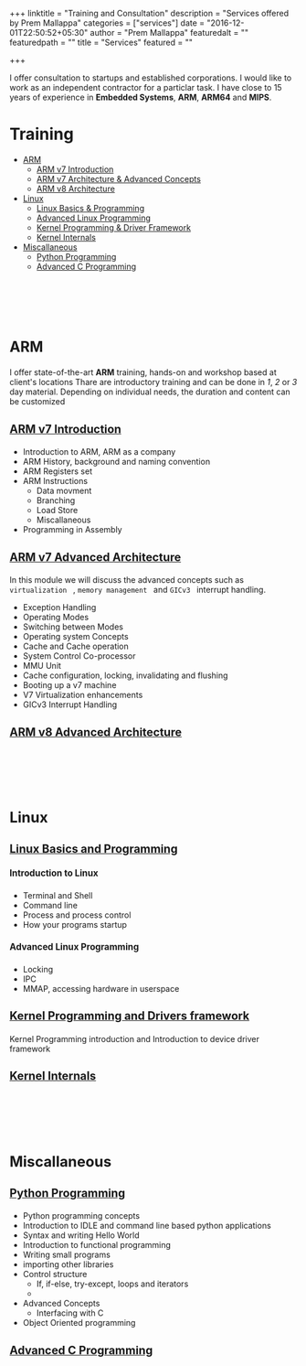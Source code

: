 +++
linktitle = "Training and Consultation"
description = "Services offered by Prem Mallappa"
categories = ["services"]
date = "2016-12-01T22:50:52+05:30"
author = "Prem Mallappa"
featuredalt = ""
featuredpath = ""
title = "Services"
featured = ""

+++

<style>
.h1{
  font-size: 210%;
  font-variant: bold;
}
h2 {
  font-size: 180%;
}
h3 {
  font-size: 140%;
  text-decoration: underline;
}
h4 {
  font-size: 110%;
  font-variant: bold;
}
</style>

I offer consultation to startups and established corporations. I would like to work as an independent contractor for a particlar task.
I have close to 15 years of experience in **Embedded Systems**, **ARM**, **ARM64** and **MIPS**.

# Training
 - [ARM](#arm)
    - [ARM v7 Introduction](#arm-v7-introduction)
    - [ARM v7 Architecture & Advanced Concepts](#arm-v7-advanced-architecture)
    - [ARM v8 Architecture](#arm-v8-advanced)
 - [Linux](#linux)
    - [Linux Basics & Programming](#linux-basics-and-programming)
    - [Advanced Linux Programming](#advanced-linux-programming)
    - [Kernel Programming & Driver Framework](#kernel-programming-and-driver-framework)
    - [Kernel Internals](#kernel-internals)
 - [Miscallaneous](#miscallaneous)
    - [Python Programming](#python-programming)
    - [Advanced C Programming](#advanced-c-programming)
<br>
<br>
<br>
<br>

## ARM
I offer state-of-the-art **ARM** training, hands-on and workshop based at client's locations
Thare are introductory training and can be done in *1*, *2* or *3* day material. Depending on individual needs, the duration and content can be customized

### ARM v7 Introduction
- Introduction to ARM, ARM as a company
- ARM History, background and naming convention
- ARM Registers set
- ARM Instructions
  - Data movment
  - Branching
  - Load Store
  - Miscallaneous
- Programming in Assembly

### ARM v7 Advanced Architecture
In this module we will discuss the advanced concepts such as `virtualization ` ,  `memory management ` and `GICv3 ` interrupt handling.

- Exception Handling
- Operating Modes
- Switching between Modes
- Operating system Concepts
- Cache and Cache operation
- System Control Co-processor
- MMU Unit
- Cache configuration, locking, invalidating and flushing
- Booting up a v7 machine
- V7 Virtualization enhancements
- GICv3 Interrupt Handling

### ARM v8 Advanced Architecture
<br>
<br>
<br>
<br>

## Linux
### Linux Basics and Programming
#### Introduction to Linux
- Terminal and Shell
- Command line
- Process and process control
- How your programs startup

#### Advanced Linux Programming
- Locking
- IPC
- MMAP, accessing hardware in userspace

### Kernel Programming and Drivers framework
Kernel Programming introduction and Introduction to device driver framework

### Kernel Internals

<br>
<br>
<br>
<br>

## Miscallaneous
### Python Programming
 - Python programming concepts
 - Introduction to IDLE and command line based python applications
 - Syntax and writing Hello World
 - Introduction to functional programming
 - Writing small programs
 - importing other libraries
 - Control structure
    - If, if-else, try-except, loops and iterators
    - 
 - Advanced Concepts
    - Interfacing with C
 - Object Oriented programming

### Advanced C Programming
